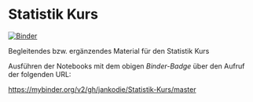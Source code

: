 # Statistik Kurs
[![Binder](https://mybinder.org/badge_logo.svg)](https://mybinder.org/v2/gh/jankodie/Statistik-Kurs/master)

Begleitendes bzw. ergänzendes Material für den Statistik Kurs

Ausführen der Notebooks mit dem obigen _Binder-Badge_ über den Aufruf der folgenden URL:

https://mybinder.org/v2/gh/jankodie/Statistik-Kurs/master
